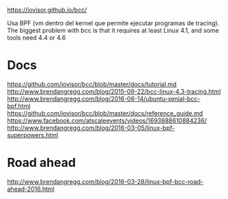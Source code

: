 https://iovisor.github.io/bcc/

Usa BPF (vm dentro del kernel que permite ejecutar programas de tracing).
The biggest problem with bcc is that it requires at least Linux 4.1, and some tools need 4.4 or 4.6

# Docs
https://github.com/iovisor/bcc/blob/master/docs/tutorial.md
http://www.brendangregg.com/blog/2015-09-22/bcc-linux-4.3-tracing.html
http://www.brendangregg.com/blog/2016-06-14/ubuntu-xenial-bcc-bpf.html
https://github.com/iovisor/bcc/blob/master/docs/reference_guide.md
https://www.facebook.com/atscaleevents/videos/1693888610884236/
http://www.brendangregg.com/blog/2016-03-05/linux-bpf-superpowers.html

# Road ahead
http://www.brendangregg.com/blog/2016-03-28/linux-bpf-bcc-road-ahead-2016.html
